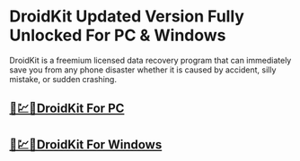 # DroidKit Updated Version Fully Unlocked For PC & Windows



DroidKit is a freemium licensed data recovery program that can immediately save you from any phone disaster whether it is caused by accident, silly mistake, or sudden crashing. 



## [🚀💹🎉DroidKit For PC](https://tinyurl.com/5n8xttf6)

## [🚀💹🎉DroidKit For Windows            ](https://tinyurl.com/5n8xttf6)
